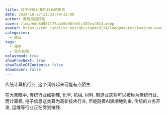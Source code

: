 ```yaml
---
title: 对于传统计算机行业的思考
date: 2024-10-27T21:33:40+11:00
author: 麦旋风超好吃
cover: /img/ede6d987177aa10de8fe5fc407eaf01d.webp
avatar: https://cdn.jsdelivr.net/gh/sigmax0124/logo@master/favicon-avatar.jpg
categories:
  - 就业
tags:
  - 梯子
  - 防火长城
nolastmod: true
showPrevNext: true
showTableOfContents: false
showCover: false
---
```


传统计算机行业, 这个词听起来可能有点陌生. 

<!--more-->

在大家眼中, 传统行业如物理, 化学, 机械, 材料, 制造业这些可以被称为传统行业, 而计算机, 电子信息这类算为高新技术行业, 但是随着AI浪潮地到来, 传统的业务开发, 运维等行业正在受到摧残.